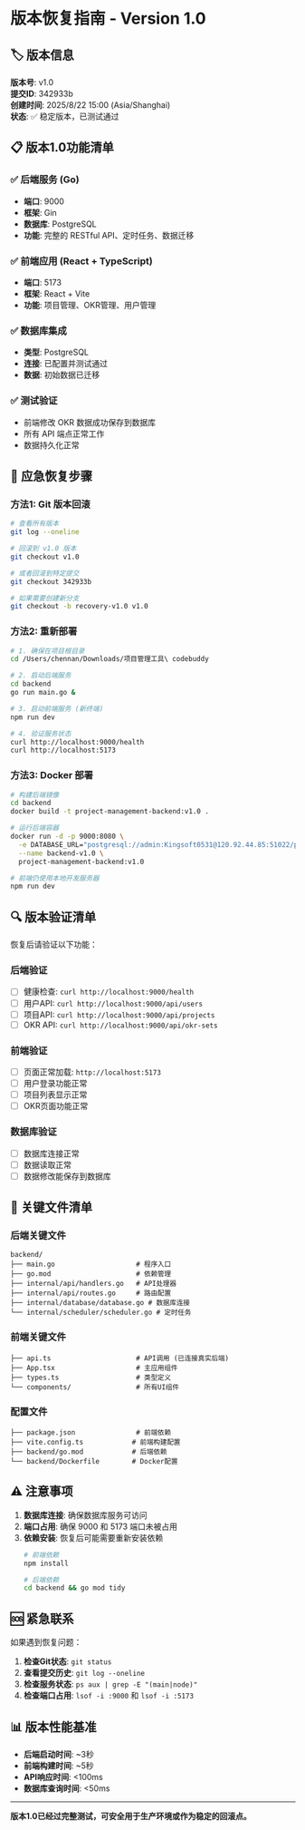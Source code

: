 # 版本恢复指南 - Version 1.0

## 🏷️ 版本信息

**版本号**: v1.0  
**提交ID**: 342933b  
**创建时间**: 2025/8/22 15:00 (Asia/Shanghai)  
**状态**: ✅ 稳定版本，已测试通过

## 📋 版本1.0功能清单

### ✅ 后端服务 (Go)
- **端口**: 9000
- **框架**: Gin
- **数据库**: PostgreSQL
- **功能**: 完整的 RESTful API、定时任务、数据迁移

### ✅ 前端应用 (React + TypeScript)
- **端口**: 5173
- **框架**: React + Vite
- **功能**: 项目管理、OKR管理、用户管理

### ✅ 数据库集成
- **类型**: PostgreSQL
- **连接**: 已配置并测试通过
- **数据**: 初始数据已迁移

### ✅ 测试验证
- 前端修改 OKR 数据成功保存到数据库
- 所有 API 端点正常工作
- 数据持久化正常

## 🔄 应急恢复步骤

### 方法1: Git 版本回滚

```bash
# 查看所有版本
git log --oneline

# 回滚到 v1.0 版本
git checkout v1.0

# 或者回滚到特定提交
git checkout 342933b

# 如果需要创建新分支
git checkout -b recovery-v1.0 v1.0
```

### 方法2: 重新部署

```bash
# 1. 确保在项目根目录
cd /Users/chennan/Downloads/项目管理工具\ codebuddy

# 2. 启动后端服务
cd backend
go run main.go &

# 3. 启动前端服务 (新终端)
npm run dev

# 4. 验证服务状态
curl http://localhost:9000/health
curl http://localhost:5173
```

### 方法3: Docker 部署

```bash
# 构建后端镜像
cd backend
docker build -t project-management-backend:v1.0 .

# 运行后端容器
docker run -d -p 9000:8080 \
  -e DATABASE_URL="postgresql://admin:Kingsoft0531@120.92.44.85:51022/project_codebuddy?sslmode=disable" \
  --name backend-v1.0 \
  project-management-backend:v1.0

# 前端仍使用本地开发服务器
npm run dev
```

## 🔍 版本验证清单

恢复后请验证以下功能：

### 后端验证
- [ ] 健康检查: `curl http://localhost:9000/health`
- [ ] 用户API: `curl http://localhost:9000/api/users`
- [ ] 项目API: `curl http://localhost:9000/api/projects`
- [ ] OKR API: `curl http://localhost:9000/api/okr-sets`

### 前端验证
- [ ] 页面正常加载: `http://localhost:5173`
- [ ] 用户登录功能正常
- [ ] 项目列表显示正常
- [ ] OKR页面功能正常

### 数据库验证
- [ ] 数据库连接正常
- [ ] 数据读取正常
- [ ] 数据修改能保存到数据库

## 📁 关键文件清单

### 后端关键文件
```
backend/
├── main.go                    # 程序入口
├── go.mod                     # 依赖管理
├── internal/api/handlers.go   # API处理器
├── internal/api/routes.go     # 路由配置
├── internal/database/database.go # 数据库连接
└── internal/scheduler/scheduler.go # 定时任务
```

### 前端关键文件
```
├── api.ts                     # API调用 (已连接真实后端)
├── App.tsx                    # 主应用组件
├── types.ts                   # 类型定义
└── components/                # 所有UI组件
```

### 配置文件
```
├── package.json               # 前端依赖
├── vite.config.ts            # 前端构建配置
├── backend/go.mod            # 后端依赖
└── backend/Dockerfile        # Docker配置
```

## ⚠️ 注意事项

1. **数据库连接**: 确保数据库服务可访问
2. **端口占用**: 确保 9000 和 5173 端口未被占用
3. **依赖安装**: 恢复后可能需要重新安装依赖
   ```bash
   # 前端依赖
   npm install
   
   # 后端依赖
   cd backend && go mod tidy
   ```

## 🆘 紧急联系

如果遇到恢复问题：

1. **检查Git状态**: `git status`
2. **查看提交历史**: `git log --oneline`
3. **检查服务状态**: `ps aux | grep -E "(main|node)"`
4. **检查端口占用**: `lsof -i :9000` 和 `lsof -i :5173`

## 📊 版本性能基准

- **后端启动时间**: ~3秒
- **前端构建时间**: ~5秒
- **API响应时间**: <100ms
- **数据库查询时间**: <50ms

---

**版本1.0已经过完整测试，可安全用于生产环境或作为稳定的回滚点。**